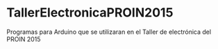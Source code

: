 # TallerElectronicaPROIN2015
Programas para Arduino que se utilizaran en el Taller de electrónica del PROIN 2015
